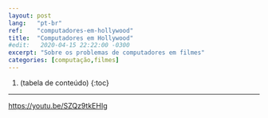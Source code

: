 ```yaml
---
layout: post
lang:   "pt-br"
ref:    "computadores-em-hollywood"
title:  "Computadores em Hollywood"
#edit:   2020-04-15 22:22:00 -0300
excerpt: "Sobre os problemas de computadores em filmes"
categories: [computação,filmes]
---
```


1. (tabela de conteúdo)
{:toc}

---

https://youtu.be/SZQz9tkEHIg